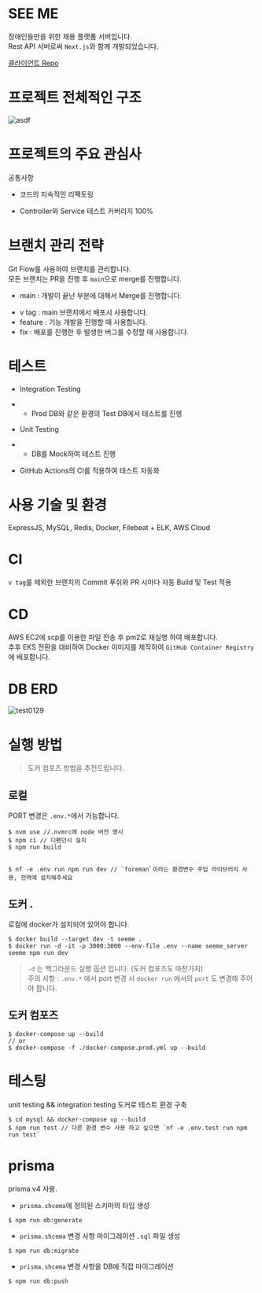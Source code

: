 # SEE ME

장애인들만을 위한 채용 플랫폼 서버입니다.  
Rest API 서버로써 `Next.js`와 함께 개발되었습니다.

[클라이언트 Repo](https://github.com/volunteer-project-1/volunteer_client)

# 프로젝트 전체적인 구조

![asdf](https://user-images.githubusercontent.com/50390565/167988433-47848b8a-5d00-4aaf-83e3-dda98d3ec58d.jpg)

# 프로젝트의 주요 관심사

공통사항

- 코드의 지속적인 리팩토링

* Controller와 Service 테스트 커버리지 100%

# 브랜치 관리 전략

Git Flow를 사용하여 브랜치를 관리합니다.  
모든 브랜치는 PR을 진행 후 `main`으로 merge를 진행합니다.

- main : 개발이 끝난 부분에 대해서 Merge를 진행합니다.

* v tag : main 브랜치에서 배포시 사용합니다.
* feature : 기능 개발을 진행할 때 사용합니다.
* fix : 배포를 진행한 후 발생한 버그를 수정할 때 사용합니다.

# 테스트

- Integration Testing

* - Prod DB와 같은 환경의 Test DB에서 테스트를 진행

* Unit Testing
* - DB를 Mock하여 테스트 진행

- GitHub Actions의 CI를 적용하여 테스트 자동화

# 사용 기술 및 환경

ExpressJS, MySQL, Redis, Docker, Filebeat + ELK, AWS Cloud

# CI

`v tag`를 제외한 브랜치의 Commit 푸쉬와 PR 시마다 자동 Build 및 Test 적용

# CD

AWS EC2에 scp를 이용한 파일 전송 후 pm2로 재실행 하여 배포합니다.  
추후 EKS 전환을 대비하여 Docker 이미지를 제작하여 `GitHub Container Registry`에 배포합니다.

# DB ERD

![test0129](https://user-images.githubusercontent.com/50390565/182368454-a34385e4-7686-47fb-a5f6-4828c7353168.png)

# 실행 방법

> 도커 컴포즈 방법을 추천드립니다.

## 로컬

PORT 변경은 `.env.*`에서 가능합니다.

```
$ nvm use //.nvmrc에 node 버전 명시
$ npm ci // 디펜던시 설치
$ npm run build


$ nf -e .env run npm run dev // `foreman`이라는 환경변수 주입 라이브러리 사용, 전역에 설치해주세요
```

## 도커 .

로컬에 docker가 설치되어 있어야 합니다.

```
$ docker build --target dev -t seeme .
$ docker run -d -it -p 3000:3000 --env-file .env --name seeme_server seeme npm run dev
```

> `-d` 는 백그라운드 실행 옵션 입니다. (도커 컴포즈도 마찬가지)  
> 주의 사항 : `.env.*` 에서 port 변경 시 `docker run` 에서의 `port` 도 변경해 주어야 합니다.

## 도커 컴포즈

```
$ docker-compose up --build
// or
$ docker-compose -f ./docker-compose.prod.yml up --build
```

# 테스팅

unit testing && integration testing
도커로 테스트 환경 구축

```
$ cd mysql && docker-compose up --build
$ npm run test // 다른 환경 변수 사용 하고 싶으면 `nf -e .env.test run npm run test`
```

# prisma

prisma v4 사용.

- `prisma.shcema`에 정의된 스키마의 타입 생성

```
$ npm run db:generate
```

- `prisma.shcema` 변경 사항 마이그레이션 `.sql` 파일 생성

```
$ npm run db:migrate
```

- `prisma.shcema` 변경 사항을 DB에 직접 마이그레이션

```
$ npm run db:push
```
